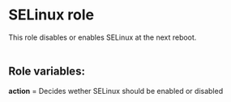 # SELinux role

This role disables or enables SELinux at the next reboot.<br />
<br />
## Role variables:
**action** = Decides wether SELinux should be enabled or disabled<br />
